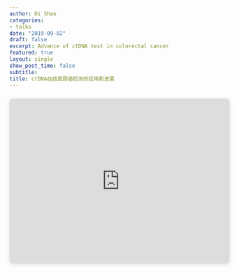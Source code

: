 ```yaml
---
author: Di Shao
categories:
- talks
date: "2019-09-02"
draft: false
excerpt: Advance of ctDNA test in colorectal cancer
featured: true
layout: single
show_post_time: false
subtitle: 
title: ctDNA在结直肠癌检测的应用和进展
---
```


<div style="position: relative; width: 100%; height: 0; padding-top: 75.0000%;
 padding-bottom: 0; box-shadow: 0 2px 8px 0 rgba(63,69,81,0.16); margin-top: 1.6em; margin-bottom: 0.9em; overflow: hidden;
 border-radius: 8px; will-change: transform;">
  <iframe loading="lazy" style="position: absolute; width: 100%; height: 100%; top: 0; left: 0; border: none; padding: 0;margin: 0;"
    src="https:&#x2F;&#x2F;www.canva.cn&#x2F;design&#x2F;DAFeYATewR8&#x2F;view?embed" allowfullscreen="allowfullscreen" allow="fullscreen">
  </iframe>
</div>


